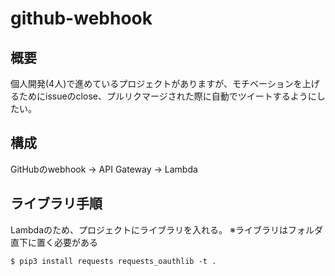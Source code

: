 # github-webhook

## 概要
個人開発(4人)で進めているプロジェクトがありますが、モチベーションを上げるためにissueのclose、プルリクマージされた際に自動でツイートするようにしたい。

## 構成
GitHubのwebhook → API Gateway → Lambda

## ライブラリ手順
Lambdaのため、プロジェクトにライブラリを入れる。
※ライブラリはフォルダ直下に置く必要がある
```
$ pip3 install requests requests_oauthlib -t .
```
